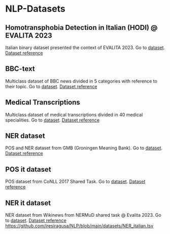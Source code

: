# NLP-Datasets

## **Homotransphobia Detection in Italian (HODI) @ EVALITA 2023**
Italian binary dataset presented the context of EVALITA 2023.
Go to [dataset](https://github.com/HODI-EVALITA/HODI_2023). [Dataset reference](https://hodi-evalita.github.io/)

## **BBC-text**
Multiclass dataset of BBC news divided in 5 categories with reference to their topic.
Go to [dataset](bbc-text.csv). [Dataset reference](https://www.kaggle.com/datasets/yufengdev/bbc-fulltext-and-category/code)
## **Medical Transcriptions**
Multiclass dataset of medical transcriptions divided in 40 medical specialities.
Go to [dataset](med_transcripts.csv). [Dataset reference](https://www.kaggle.com/datasets/tboyle10/medicaltranscriptions)
## **NER dataset**
POS and NER dataset from GMB (Groningen Meaning Bank).
Go to [dataset](ner_dataset.csv). [Dataset reference](https://www.kaggle.com/code/abhinavwalia95/how-to-loading-and-fitting-dataset-to-scikit/input)
## **POS it dataset**
POS dataset from CoNLL 2017 Shared Task.
Go to [dataset](POS_italian.txt). [Dataset reference](https://universaldependencies.org/conll17/data.html)
## **NER it dataset**
NER dataset from Wikinews from NERMuD shared task @ Evalita 2023.
Go to [dataset](NER_italian.tsv). [Dataset reference](https://github.com/dhfbk/KIND/tree/main/evalita-2023)
https://github.com/iresiragusa/NLP/blob/main/datasets/NER_italian.tsv